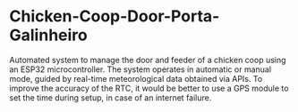 # Chicken-Coop-Door-Porta-Galinheiro
Automated system to manage the door and feeder of a chicken coop using an ESP32 microcontroller. The system operates in automatic or manual mode, guided by real-time meteorological data obtained via APIs.
<TODO>
To improve the accuracy of the RTC, it would be better to use a GPS module to set the time during setup, in case of an internet failure.
